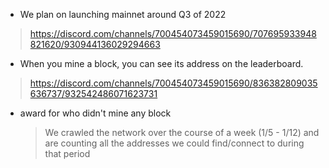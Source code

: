 - We plan on launching mainnet around Q3 of 2022
> https://discord.com/channels/700454073459015690/707695933948821620/930944136029294663
- When you mine a block, you can see its address on the leaderboard.
> https://discord.com/channels/700454073459015690/836382809035636737/932542486071623731
- award for who didn't mine any block  
    > We crawled the network over the course of a week (1/5 - 1/12) and are counting all the addresses we could find/connect to during that period